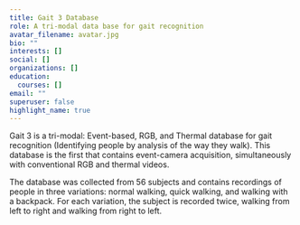 ```yaml
---
title: Gait 3 Database
role: A tri-modal data base for gait recognition
avatar_filename: avatar.jpg
bio: ""
interests: []
social: []
organizations: []
education:
  courses: []
email: ""
superuser: false
highlight_name: true
---
```

Gait 3 is a tri-modal: Event-based, RGB, and Thermal database for gait recognition (Identifying people by analysis of the way they walk). This database is the first that contains event-camera acquisition, simultaneously with conventional RGB and thermal videos. 

The database was collected from 56 subjects and contains recordings of people in three variations: normal walking, quick walking, and walking with a backpack. For each variation, the subject is recorded twice, walking from left to right and walking from right to left.